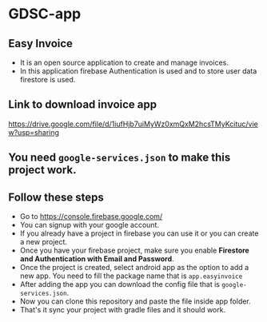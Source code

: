 # GDSC-app

## Easy Invoice

- It is an open source application to create and manage invoices.
- In this application firebase Authentication is used and to store user data firestore is used.

## Link to download invoice app
https://drive.google.com/file/d/1iufHjb7uiMyWz0xmQxM2hcsTMyKcituc/view?usp=sharing

## You need `google-services.json` to make this project work.

## Follow these steps
- Go to https://console.firebase.google.com/
- You can signup with your google account.
- If you already have a project in firebase you can use it or you can create a new project.
- Once you have your firebase project, make sure you enable **Firestore and Authentication with Email and Password**.
- Once the project is created, select android app as the option to add a new app. You need to fill the package name that is `app.easyinvoice`
- After adding the app you can download the config file that is `google-services.json`.
- Now you can clone this repository and paste the file inside app folder.
- That's it sync your project with gradle files and it should work.

